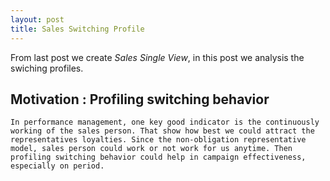 ```yaml
---
layout: post
title: Sales Switching Profile
---
```


  From last post we create _Sales Single View_, in this post we analysis the swiching profiles.
  
## Motivation : Profiling switching behavior

	In performance management, one key good indicator is the continuously working of the sales person. That show how best we could attract the representatives loyalties. Since the non-obligation representative model, sales person could work or not work for us anytime. Then profiling switching behavior could help in campaign effectiveness, especially on period.

  
